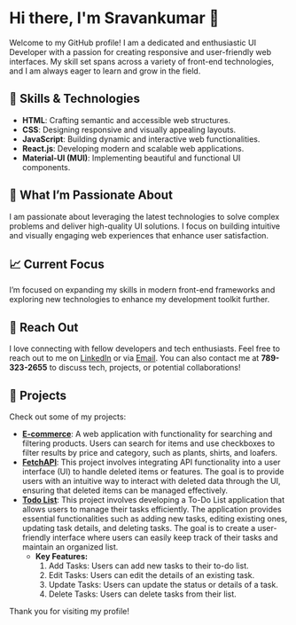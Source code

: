 # Hi there, I'm Sravankumar 👋

Welcome to my GitHub profile! I am a dedicated and enthusiastic UI Developer with a passion for creating responsive and user-friendly web interfaces. My skill set spans across a variety of front-end technologies, and I am always eager to learn and grow in the field.

## 🚀 Skills & Technologies

- **HTML**: Crafting semantic and accessible web structures.
- **CSS**: Designing responsive and visually appealing layouts.
- **JavaScript**: Building dynamic and interactive web functionalities.
- **React.js**: Developing modern and scalable web applications.
- **Material-UI (MUI)**: Implementing beautiful and functional UI components.

## 🌟 What I’m Passionate About

I am passionate about leveraging the latest technologies to solve complex problems and deliver high-quality UI solutions. I focus on building intuitive and visually engaging web experiences that enhance user satisfaction.

## 📈 Current Focus

I’m focused on expanding my skills in modern front-end frameworks and exploring new technologies to enhance my development toolkit further.

## 💬 Reach Out   

I love connecting with fellow developers and tech enthusiasts. Feel free to reach out to me on [LinkedIn](https://www.linkedin.com/in/sravand1/) or via [Email](mailto:sravankumar5900@gmail.com). You can also contact me at **789-323-2655** to discuss tech, projects, or potential collaborations!

## 📂 Projects

Check out some of my projects:

- **[E-commerce](https://gilded-chebakia-5ba6a7.netlify.app/)**: A web application with functionality for searching and filtering products. Users can search for items and use checkboxes to filter results by price and category, such as plants, shirts, and loafers.
- **[FetchAPI](https://roaring-belekoy-8b6c48.netlify.app/)**: This project involves integrating API functionality into a user interface (UI) to handle deleted items or features. The goal is to provide users with an intuitive way to interact with deleted data through the UI, ensuring that deleted items can be managed effectively.
- **[Todo List](https://adding-element-table.netlify.app/)**: This project involves developing a To-Do List application that allows users to manage their tasks efficiently. The application provides essential functionalities such as adding new tasks, editing existing ones, updating task details, and deleting tasks. The goal is to create a user-friendly interface where users can easily keep track of their tasks and maintain an organized list.
  - **Key Features:**
    1. Add Tasks: Users can add new tasks to their to-do list.
    2. Edit Tasks: Users can edit the details of an existing task.
    3. Update Tasks: Users can update the status or details of a task.
    4. Delete Tasks: Users can delete tasks from their list.

Thank you for visiting my profile!
